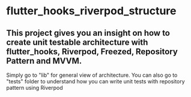 # flutter_hooks_riverpod_structure

## This project gives you an insight on how to create unit testable architecture with flutter_hooks, Riverpod, Freezed, Repository Pattern and MVVM.

Simply go to "lib" for general view of architecture. You can also go to "tests" folder to understand how you can write unit tests with repository pattern using Riverpod


